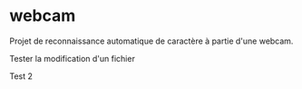 # webcam

Projet de reconnaissance automatique de caractère à partie d'une webcam.

Tester la modification d'un fichier

Test 2
